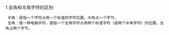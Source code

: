 1.全角和半角字符的区别

```
 半角：是指一个字符占用一个标准的字符位置。半角占一个字节。
 全角：是一种电脑字符，是指一个全角字符占用两个标准字符（或两个半角字符）的位置。全角占两个字节。
```






